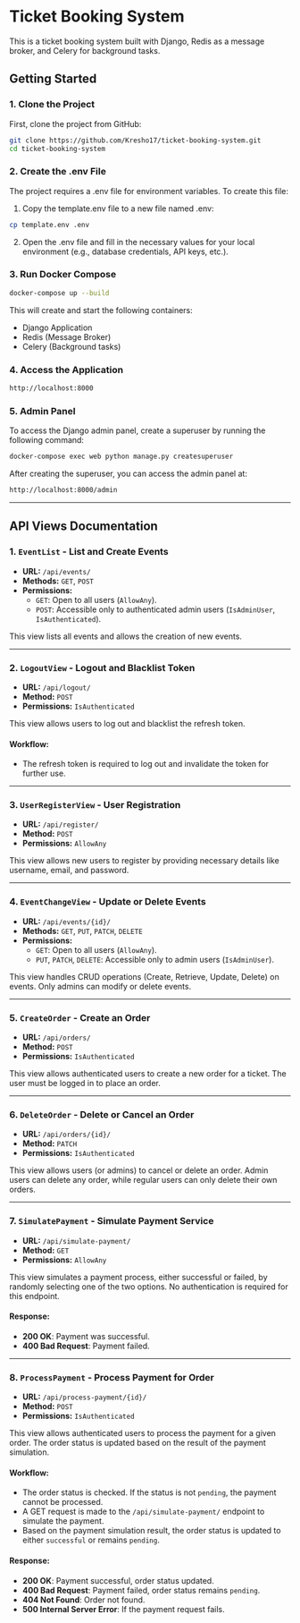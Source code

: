 # Ticket Booking System

This is a ticket booking system built with Django, Redis as a message broker, and Celery for background tasks.

## Getting Started

### 1. Clone the Project

First, clone the project from GitHub:

```bash
git clone https://github.com/Kresho17/ticket-booking-system.git
cd ticket-booking-system
```

### 2. Create the .env File

The project requires a .env file for environment variables. To create this file:
1. Copy the template.env file to a new file named .env:

```bash
cp template.env .env
```

2. Open the .env file and fill in the necessary values for your local environment (e.g., database credentials, API keys, etc.).


### 3. Run Docker Compose

```bash
docker-compose up --build
```

This will create and start the following containers:
- Django Application
- Redis (Message Broker)
- Celery (Background tasks)

### 4. Access the Application

```bash
http://localhost:8000
```

### 5. Admin Panel

To access the Django admin panel, create a superuser by running the following command:

```bash
docker-compose exec web python manage.py createsuperuser
```
After creating the superuser, you can access the admin panel at:
```bash
http://localhost:8000/admin
```

---

## API Views Documentation

### 1. `EventList` - List and Create Events
- **URL:** `/api/events/`
- **Methods:** `GET`, `POST`
- **Permissions:**
  - `GET`: Open to all users (`AllowAny`).
  - `POST`: Accessible only to authenticated admin users (`IsAdminUser`, `IsAuthenticated`).
  
This view lists all events and allows the creation of new events. 

---

### 2. `LogoutView` - Logout and Blacklist Token
- **URL:** `/api/logout/`
- **Method:** `POST`
- **Permissions:** `IsAuthenticated`
  
This view allows users to log out and blacklist the refresh token.

#### Workflow:
- The refresh token is required to log out and invalidate the token for further use.

---

### 3. `UserRegisterView` - User Registration
- **URL:** `/api/register/`
- **Method:** `POST`
- **Permissions:** `AllowAny`
  
This view allows new users to register by providing necessary details like username, email, and password.

---

### 4. `EventChangeView` - Update or Delete Events
- **URL:** `/api/events/{id}/`
- **Methods:** `GET`, `PUT`, `PATCH`, `DELETE`
- **Permissions:**
  - `GET`: Open to all users (`AllowAny`).
  - `PUT`, `PATCH`, `DELETE`: Accessible only to admin users (`IsAdminUser`).
  
This view handles CRUD operations (Create, Retrieve, Update, Delete) on events. Only admins can modify or delete events.

---

### 5. `CreateOrder` - Create an Order
- **URL:** `/api/orders/`
- **Method:** `POST`
- **Permissions:** `IsAuthenticated`
  
This view allows authenticated users to create a new order for a ticket. The user must be logged in to place an order.

---

### 6. `DeleteOrder` - Delete or Cancel an Order
- **URL:** `/api/orders/{id}/`
- **Method:** `PATCH`
- **Permissions:** `IsAuthenticated`
  
This view allows users (or admins) to cancel or delete an order. Admin users can delete any order, while regular users can only delete their own orders.

---

### 7. `SimulatePayment` - Simulate Payment Service
- **URL:** `/api/simulate-payment/`
- **Method:** `GET`
- **Permissions:** `AllowAny`
  
This view simulates a payment process, either successful or failed, by randomly selecting one of the two options. No authentication is required for this endpoint.

#### Response:
- **200 OK**: Payment was successful.
- **400 Bad Request**: Payment failed.

---

### 8. `ProcessPayment` - Process Payment for Order
- **URL:** `/api/process-payment/{id}/`
- **Method:** `POST`
- **Permissions:** `IsAuthenticated`
  
This view allows authenticated users to process the payment for a given order. The order status is updated based on the result of the payment simulation.

#### Workflow:
- The order status is checked. If the status is not `pending`, the payment cannot be processed.
- A GET request is made to the `/api/simulate-payment/` endpoint to simulate the payment.
- Based on the payment simulation result, the order status is updated to either `successful` or remains `pending`.

#### Response:
- **200 OK**: Payment successful, order status updated.
- **400 Bad Request**: Payment failed, order status remains `pending`.
- **404 Not Found**: Order not found.
- **500 Internal Server Error**: If the payment request fails.

